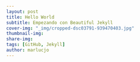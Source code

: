 ```yaml
---
layout: post
title: Hello World
subtitle: Empezando con Beautiful Jekyll 
cover-img: "_img/cropped-dsc03791-939470403.jpg"
thumbnail-img:
share-img: 
tags: [GitHub, Jekyll]
author: marlucjo
---
```

